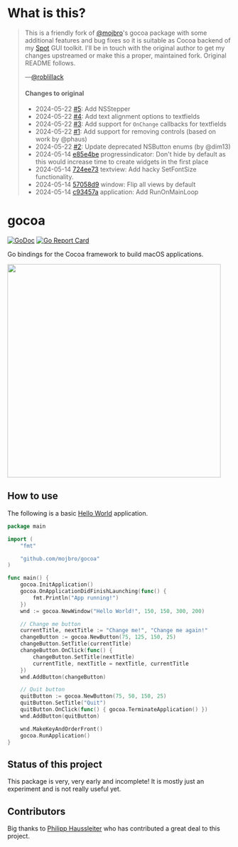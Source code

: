 # What is this?

> This is a friendly fork of [@mojbro](https://github.com/mojbro)'s gocoa package with some additional features and bug fixes so it is suitable as Cocoa backend of my [Spot](https://github.com/roblillack/spot) GUI toolkit. I'll be in touch with the original author to get my changes upstreamed or make this a proper, maintained fork. Original README follows.
>
> —[@roblillack](https://github.com/roblillack)
>
> #### Changes to original
>
> - 2024-05-22 [#5](https://github.com/roblillack/gocoa/pull/5): Add NSStepper
> - 2024-05-22 [#4](https://github.com/roblillack/gocoa/pull/4): Add text alignment options to textfields
> - 2024-05-22 [#3](https://github.com/roblillack/gocoa/pull/3): Add support for `OnChange` callbacks for textfields
> - 2024-05-22 [#1](https://github.com/roblillack/gocoa/pull/1): Add support for removing controls (based on work by @phaus)
> - 2024-05-22 [#2](https://github.com/roblillack/gocoa/pull/2): Update deprecated NSButton enums (by @dim13)
> - 2024-05-14 [e85e4be](https://github.com/roblillack/gocoa/commit/e85e4be) progressindicator: Don't hide by default as this would increase time to create widgets in the first place
> - 2024-05-14 [724ee73](https://github.com/roblillack/gocoa/commit/724ee73) textview: Add hacky SetFontSize functionality.
> - 2024-05-14 [57058d9](https://github.com/roblillack/gocoa/commit/57058d9) window: Flip all views by default
> - 2024-05-14 [c93457a](https://github.com/roblillack/gocoa/commit/c93457a) application: Add RunOnMainLoop

# gocoa

[![GoDoc](https://godoc.org/github.com/mojbro/gocoa?status.svg)](https://godoc.org/github.com/mojbro/gocoa)
[![Go Report Card](https://goreportcard.com/badge/github.com/mojbro/gocoa)](https://goreportcard.com/report/github.com/mojbro/gocoa)

Go bindings for the Cocoa framework to build macOS applications.

<img src="resources/images/helloworld-screenshot.gif" width="480" />

## How to use

The following is a basic [Hello World](examples/helloworld) application.

```go
package main

import (
	"fmt"

	"github.com/mojbro/gocoa"
)

func main() {
	gocoa.InitApplication()
	gocoa.OnApplicationDidFinishLaunching(func() {
		fmt.Println("App running!")
	})
	wnd := gocoa.NewWindow("Hello World!", 150, 150, 300, 200)

	// Change me button
	currentTitle, nextTitle := "Change me!", "Change me again!"
	changeButton := gocoa.NewButton(75, 125, 150, 25)
	changeButton.SetTitle(currentTitle)
	changeButton.OnClick(func() {
		changeButton.SetTitle(nextTitle)
		currentTitle, nextTitle = nextTitle, currentTitle
	})
	wnd.AddButton(changeButton)

	// Quit button
	quitButton := gocoa.NewButton(75, 50, 150, 25)
	quitButton.SetTitle("Quit")
	quitButton.OnClick(func() { gocoa.TerminateApplication() })
	wnd.AddButton(quitButton)

	wnd.MakeKeyAndOrderFront()
	gocoa.RunApplication()
}
```

## Status of this project

This package is very, very early and incomplete! It is mostly just an experiment and is not really
useful yet.

## Contributors

Big thanks to [Philipp Haussleiter](https://github.com/phaus) who has contributed a great deal to this project.
